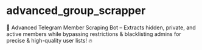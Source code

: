 # advanced_group_scrapper
🚀 Advanced Telegram Member Scraping Bot – Extracts hidden, private, and active members while bypassing restrictions &amp; blacklisting admins for precise &amp; high-quality user lists! 🔥
